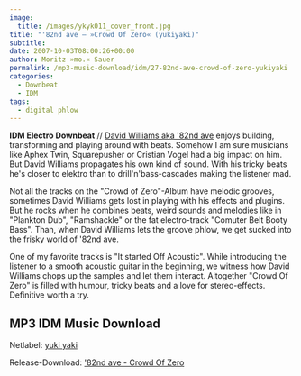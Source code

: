 ```yaml
---
image:
  title: /images/ykyk011_cover_front.jpg
title: "'82nd ave – »Crowd Of Zero« (yukiyaki)"
subtitle: 
date: 2007-10-03T08:00:26+00:00
author: Moritz »mo.« Sauer
permalink: /mp3-music-download/idm/27-82nd-ave-crowd-of-zero-yukiyaki
categories:
  - Downbeat
  - IDM
tags:
  - digital phlow
---
```

**IDM Electro Downbeat** // [David Williams aka '82nd ave](http://www.yukiyaki.org/artists/_82nd_ave) enjoys building, transforming and playing around with beats. Somehow I am sure musicians like Aphex Twin, Squarepusher or Cristian Vogel had a big impact on him. But David Williams propagates his own kind of sound. With his tricky beats he's closer to elektro than to drill'n'bass-cascades making the listener mad.<!--more-->

<!--adsense-->

Not all the tracks on the "Crowd of Zero"-Album have melodic grooves, sometimes David Williams gets lost in playing with his effects and plugins. But he rocks when he combines beats, weird sounds and melodies like in "Plankton Dub", "Ramshackle" or the fat electro-track "Comuter Belt Booty Bass". Than, when David Williams lets the groove phlow, we get sucked into the frisky world of '82nd ave.

One of my favorite tracks is "It started Off Acoustic". While introducing the listener to a smooth acoustic guitar in the beginning, we witness how David Williams chops up the samples and let them interact. Altogether "Crowd Of Zero" is filled with humour, tricky beats and a love for stereo-effects. Definitive worth a try.

## MP3 IDM Music Download

Netlabel: [yuki yaki](http://www.yukiyaki.org/)
  
Release-Download: ['82nd ave - Crowd Of Zero](http://www.yukiyaki.org/releases/YkYk011/_82nd_ave/Crowd_Of_Zero)